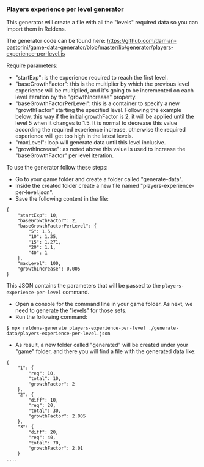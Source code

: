 ### Players experience per level generator

This generator will create a file with all the "levels" required data so you can import them in Reldens.

The generator code can be found here: https://github.com/damian-pastorini/game-data-generator/blob/master/lib/generator/players-experience-per-level.js

Require parameters:
- "startExp": is the experience required to reach the first level.
- "baseGrowthFactor": this is the multiplier by which the previous level experience will be multiplied, and it's going to be incremented on each level iteration by the "growthIncrease" property.
- "baseGrowthFactorPerLevel": this is a container to specify a new "growthFactor" starting the specified level. 
Following the example below, this way if the initial growthFactor is 2, it will be applied until the level 5 when it changes to 1.5.
It is normal to decrease this value according the required experience increase, otherwise the required experience will get too high in the latest levels.
- "maxLevel": loop will generate data until this level inclusive.
- "growthIncrease": as noted above this value is used to increase the "baseGrowthFactor" per level iteration. 

To use the generator follow these steps:

- Go to your game folder and create a folder called "generate-data".
- Inside the created folder create a new file named "players-experience-per-level.json".
- Save the following content in the file:
```
{
    "startExp": 10,
    "baseGrowthFactor": 2,
    "baseGrowthFactorPerLevel": {
        "5": 1.5,
        "10": 1.35,
        "15": 1.271,
        "20": 1.1,
        "40": 1
    },
    "maxLevel": 100,
    "growthIncrease": 0.005
}
```
This JSON contains the parameters that will be passed to the `players-experience-per-level` command.

- Open a console for the command line in your game folder. As next, we need to generate the ["levels"](update-link-here) for those sets.
- Run the following command:
```
$ npx reldens-generate players-experience-per-level ./generate-data/players-experience-per-level.json
```
- As result, a new folder called "generated" will be created under your "game" folder, and there you will find a file with the generated data like:
```
{
    "1": {
        "req": 10,
        "total": 10,
        "growthFactor": 2
    },
    "2": {
        "diff": 10,
        "req": 20,
        "total": 30,
        "growthFactor": 2.005
    },
    "3": {
        "diff": 20,
        "req": 40,
        "total": 70,
        "growthFactor": 2.01
    }
....
```
